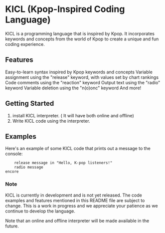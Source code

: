 # KICL (Kpop-Inspired Coding Language)
KICL is a programming language that is inspired by Kpop. It incorporates keywords and concepts from the world of Kpop to create a unique and fun coding experience.


## Features


Easy-to-learn syntax inspired by Kpop keywords and concepts
Variable assignment using the "release" keyword, with values set by chart rankings
Code comments using the "reaction" keyword
Output text using the "radio" keyword
Variable deletion using the "n(o)onc" keyword
And more!


## Getting Started
1. install KICL interpreter. ( It will have both online and offline)
2. Write KICL code using the interpreter.

## Examples
Here's an example of some KICL code that prints out a message to the console:
```on_stage
    release message in "Hello, K-pop listeners!"
    radio message
encore
```

### Note

KICL is currently in development and is not yet released. The code examples and features mentioned in this README file are subject to change. This is a work in progress and we appreciate your patience as we continue to develop the language.

Note that an online and offline interpreter will be made available in the future.
